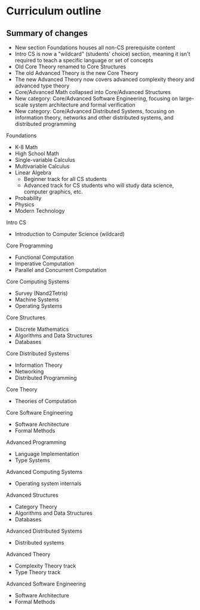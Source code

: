 # Curriculum outline

## Summary of changes
- New section Foundations houses all non-CS prerequisite content
- Intro CS is now a "wildcard" (students' choice) section, meaning it isn't required to teach a specific language or set of concepts
- Old Core Theory renamed to Core Structures
- The old Advanced Theory is the new Core Theory
- The new Advanced Theory now covers advanced complexity theory and advanced type theory
- Core/Advanced Math collapsed into Core/Advanced Structures
- New category: Core/Advanced Software Engineering, focusing on large-scale system architecture and formal verification
- New category: Core/Advanced Distributed Systems, focusing on information theory, networks and other distributed systems, and distributed programming

Foundations
- K-8 Math
- High School Math
- Single-variable Calculus
- Multivariable Calculus
- Linear Algebra
  - Beginner track for all CS students
  - Advanced track for CS students who will study data science, computer graphics, etc.
- Probability
- Physics
- Modern Technology

Intro CS
- Introduction to Computer Science (wildcard)

Core Programming
- Functional Computation
- Imperative Computation
- Parallel and Concurrent Computation

Core Computing Systems
- Survey (Nand2Tetris)
- Machine Systems
- Operating Systems

Core Structures
- Discrete Mathematics
- Algorithms and Data Structures
- Databases

Core Distributed Systems
- Information Theory
- Networking
- Distributed Programming

Core Theory
- Theories of Computation

Core Software Engineering
- Software Architecture
- Formal Methods

Advanced Programming
- Language Implementation
- Type Systems

Advanced Computing Systems
- Operating system internals

Advanced Structures
- Category Theory
- Algorithms and Data Structures
- Databases

Advanced Distributed Systems
- Distributed systems

Advanced Theory
- Complexity Theory track
- Type Theory track

Advanced Software Engineering
- Software Architecture
- Formal Methods